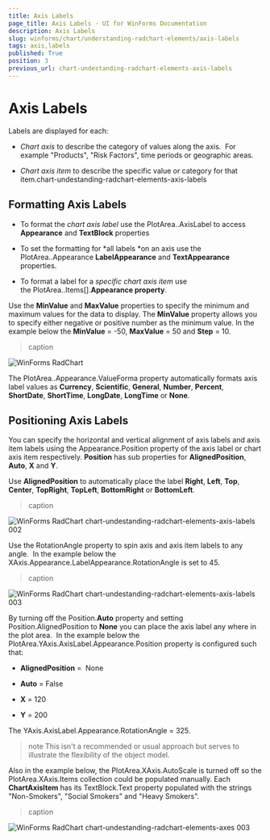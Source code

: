 ```yaml
---
title: Axis Labels
page_title: Axis Labels - UI for WinForms Documentation
description: Axis Labels
slug: winforms/chart/understanding-radchart-elements/axis-labels
tags: axis,labels
published: True
position: 3
previous_url: chart-undestanding-radchart-elements-axis-labels
---
```


# Axis Labels



Labels are displayed for each:

* *Chart axis* to describe the category of values along the axis.  For example "Products", "Risk Factors", time periods or geographic areas. 


* *Chart axis item* to describe the specific value or category for that item.chart-undestanding-radchart-elements-axis-labels

## Formatting Axis Labels

* To format the *chart axis label* use the PlotArea.<axis>.AxisLabel to access __Appearance__ and __TextBlock__ properties 


* To set the formatting for *all labels *on an axis use the PlotArea.<axis>.Appearance __LabelAppearance__ and __TextAppearance__ properties. 


* To format a label for a *specific chart axis item* use the PlotArea.<axis>.Items[].__Appearance property__. 

Use the __MinValue__ and __MaxValue__ properties to specify the minimum and maximum values for the data to display. The __MinValue__ property allows you to specify either negative or positive number as the minimum value. In the example below the __MinValue__ = -50, __MaxValue__ = 50 and __Step__ = 10.
>caption 

![WinForms RadChart ](images/chart-undestanding-radchart-elements-axis-labels001.png)

The PlotArea.<axis>.Appearance.ValueForma property automatically formats axis label values as __Currency__, __Scientific__, __General__, __Number__, __Percent__, __ShortDate__, __ShortTime__, __LongDate__, __LongTime__ or __None__.

## Positioning Axis Labels

You can specify the horizontal and vertical alignment of axis labels and axis item labels using the Appearance.Position property of the axis label or chart axis item respectively. __Position__ has sub properties for __AlignedPosition__, __Auto__, __X__ and __Y__.  

Use __AlignedPosition__ to automatically place the label __Right__, __Left__, __Top__, __Center__, __TopRight__, __TopLeft__, __BottomRight__ or __BottomLeft__.  
>caption 

![WinForms RadChart chart-undestanding-radchart-elements-axis-labels 002](images/chart-undestanding-radchart-elements-axis-labels002.png)

Use the RotationAngle property to spin axis and axis item labels to any angle.  In the example below the XAxis.Appearance.LabelAppearance.RotationAngle is set to 45.
>caption 

![WinForms RadChart chart-undestanding-radchart-elements-axis-labels 003](images/chart-undestanding-radchart-elements-axis-labels003.png)

By turning off the Position.__Auto__ property and setting Position.AlignedPosition to __None__ you can place the axis label any where in the plot area.  In the example below the PlotArea.YAxis.AxisLabel.Appearance.Position property is configured such that:

* __AlignedPosition__ =  None 


* __Auto__ = False 


* __X__ = 120 


* __Y__ = 200

The YAxis.AxisLabel.Appearance.RotationAngle = 325. 

>note This isn't a recommended or usual approach but serves to illustrate the flexibility of the object model.
>


Also in the example below, the PlotArea.XAxis.AutoScale is turned off so the PlotArea.XAxis.Items collection could be populated manually. Each __ChartAxisItem__ has its TextBlock.Text property populated with the strings "Non-Smokers", "Social Smokers" and "Heavy Smokers".
>caption 

![WinForms RadChart chart-undestanding-radchart-elements-axes 003](images/chart-undestanding-radchart-elements-axes003.png)

